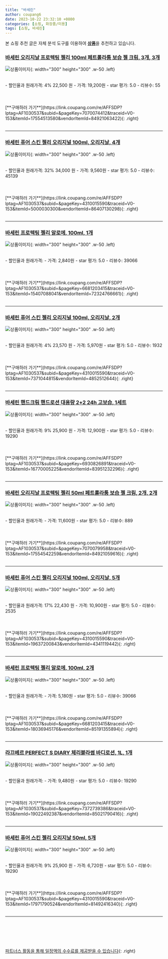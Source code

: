 ```yaml
---
title: "바세린"
author: coupang6
date: 2023-10-22 23:32:10 +0800
categories: [쇼핑, 화장품/미용]
tags: [쇼핑, 바세린]
---
```


본 쇼핑 추천 글은 자체 분석 도구를 이용하여 [**상품**](https://link.coupang.com/a/bao1ui)을 추천하고 있습니다.

### [바세린 오리지날 프로텍팅 젤리 100ml 페트롤라툼 보습 젤 크림, 3개, 3개](https://link.coupang.com/re/AFFSDP?lptag=AF1030537&subid=&pageKey=7070074412&traceid=V0-153&itemId=17554513580&vendorItemId=84921063422)

![상품이미지](https://thumbnail10.coupangcdn.com/thumbnails/remote/230x230ex/image/vendor_inventory/92c9/34beb6fd8c38be5094bbac12b3b6d491ecafa47ccd7aa492b2b0e59bbc58.jpg){: width="300" height="300" .w-50 .left}


<br>
- 할인율과 원래가격: 4%  22,500   원
- 가격: 19,200원
- star 평가: 5.0
- 리뷰수: 55
<br>
<br>
<br>
<br>
[**구매하러 가기**](https://link.coupang.com/re/AFFSDP?lptag=AF1030537&subid=&pageKey=7070074412&traceid=V0-153&itemId=17554513580&vendorItemId=84921063422){: .right}
<br>
<br>

---

### [바세린 퓨어 스킨 젤리 오리지널 100ml, 오리지날, 4개](https://link.coupang.com/re/AFFSDP?lptag=AF1030537&subid=&pageKey=4310015590&traceid=V0-153&itemId=5000030300&vendorItemId=86407130298)

![상품이미지](https://thumbnail8.coupangcdn.com/thumbnails/remote/230x230ex/image/vendor_inventory/24d3/a37b6a18a78d6ad308dd7642d3db262c6abf9e7b8e0ff88697e797d9cc06.jpg){: width="300" height="300" .w-50 .left}


<br>
- 할인율과 원래가격: 32%  34,000   원
- 가격: 9,560원
- star 평가: 5.0
- 리뷰수: 45139
<br>
<br>
<br>
<br>
[**구매하러 가기**](https://link.coupang.com/re/AFFSDP?lptag=AF1030537&subid=&pageKey=4310015590&traceid=V0-153&itemId=5000030300&vendorItemId=86407130298){: .right}
<br>
<br>

---

### [바세린 프로텍팅 젤리 알로에, 100ml, 1개](https://link.coupang.com/re/AFFSDP?lptag=AF1030537&subid=&pageKey=6681203415&traceid=V0-153&itemId=15407088041&vendorItemId=72324766661)

![상품이미지](https://thumbnail8.coupangcdn.com/thumbnails/remote/230x230ex/image/retail/images/2020/10/22/9/3/120ce387-e403-4fd8-a72a-be455d0ebc76.jpg){: width="300" height="300" .w-50 .left}


<br>
- 할인율과 원래가격: 
- 가격: 2,840원
- star 평가: 5.0
- 리뷰수: 39066
<br>
<br>
<br>
<br>
[**구매하러 가기**](https://link.coupang.com/re/AFFSDP?lptag=AF1030537&subid=&pageKey=6681203415&traceid=V0-153&itemId=15407088041&vendorItemId=72324766661){: .right}
<br>
<br>

---

### [바세린 퓨어 스킨 젤리 오리지널 100ml, 오리지날, 2개](https://link.coupang.com/re/AFFSDP?lptag=AF1030537&subid=&pageKey=4310015590&traceid=V0-153&itemId=7371044815&vendorItemId=4852512644)

![상품이미지](https://thumbnail10.coupangcdn.com/thumbnails/remote/230x230ex/image/vendor_inventory/images/2016/06/28/13/3/c30a1a6a-2d14-48a9-ac4f-cdeddc77f83a.jpg){: width="300" height="300" .w-50 .left}


<br>
- 할인율과 원래가격: 4%  23,570   원
- 가격: 5,970원
- star 평가: 5.0
- 리뷰수: 1932
<br>
<br>
<br>
<br>
[**구매하러 가기**](https://link.coupang.com/re/AFFSDP?lptag=AF1030537&subid=&pageKey=4310015590&traceid=V0-153&itemId=7371044815&vendorItemId=4852512644){: .right}
<br>
<br>

---

### [바세린 핸드크림 핸드로션 대용량 2+2 24h 고보습, 1세트](https://link.coupang.com/re/AFFSDP?lptag=AF1030537&subid=&pageKey=6930826891&traceid=V0-153&itemId=16770005225&vendorItemId=83951232296)

![상품이미지](https://thumbnail9.coupangcdn.com/thumbnails/remote/230x230ex/image/vendor_inventory/5667/6739a07f43db2f0f6f51c8c90521788c29cf3ba29099ecd3dd7f56f6584f.jpg){: width="300" height="300" .w-50 .left}


<br>
- 할인율과 원래가격: 9%  25,900   원
- 가격: 12,900원
- star 평가: 5.0
- 리뷰수: 19290
<br>
<br>
<br>
<br>
[**구매하러 가기**](https://link.coupang.com/re/AFFSDP?lptag=AF1030537&subid=&pageKey=6930826891&traceid=V0-153&itemId=16770005225&vendorItemId=83951232296){: .right}
<br>
<br>

---

### [바세린 오리지날 프로텍팅 젤리 50ml 페트롤라툼 보습 젤 크림, 2개, 2개](https://link.coupang.com/re/AFFSDP?lptag=AF1030537&subid=&pageKey=7070079958&traceid=V0-153&itemId=17554542259&vendorItemId=84921059616)

![상품이미지](https://thumbnail6.coupangcdn.com/thumbnails/remote/230x230ex/image/vendor_inventory/0f7d/de0365b50c7b8db3e50fb4ee198dff4d4e040cb343fd7d639a74e412286a.jpg){: width="300" height="300" .w-50 .left}


<br>
- 할인율과 원래가격: 
- 가격: 11,600원
- star 평가: 5.0
- 리뷰수: 889
<br>
<br>
<br>
<br>
[**구매하러 가기**](https://link.coupang.com/re/AFFSDP?lptag=AF1030537&subid=&pageKey=7070079958&traceid=V0-153&itemId=17554542259&vendorItemId=84921059616){: .right}
<br>
<br>

---

### [바세린 퓨어 스킨 젤리 오리지널 100ml, 오리지날, 5개](https://link.coupang.com/re/AFFSDP?lptag=AF1030537&subid=&pageKey=4310015590&traceid=V0-153&itemId=19637200843&vendorItemId=4341119442)

![상품이미지](https://thumbnail6.coupangcdn.com/thumbnails/remote/230x230ex/image/vendor_inventory/a874/8d0e3d9c1d101b47f0c39cd1302432d1aec9867b43225d71c1b55f813f28.jpg){: width="300" height="300" .w-50 .left}


<br>
- 할인율과 원래가격: 17%  22,430   원
- 가격: 10,900원
- star 평가: 5.0
- 리뷰수: 2535
<br>
<br>
<br>
<br>
[**구매하러 가기**](https://link.coupang.com/re/AFFSDP?lptag=AF1030537&subid=&pageKey=4310015590&traceid=V0-153&itemId=19637200843&vendorItemId=4341119442){: .right}
<br>
<br>

---

### [바세린 프로텍팅 젤리 알로에, 100ml, 2개](https://link.coupang.com/re/AFFSDP?lptag=AF1030537&subid=&pageKey=6681203415&traceid=V0-153&itemId=18036945176&vendorItemId=85191355894)

![상품이미지](https://thumbnail6.coupangcdn.com/thumbnails/remote/230x230ex/image/retail/images/e55413c9-66dd-43a4-8ca2-91f76bd207d47466873646449814338.png){: width="300" height="300" .w-50 .left}


<br>
- 할인율과 원래가격: 
- 가격: 5,180원
- star 평가: 5.0
- 리뷰수: 39066
<br>
<br>
<br>
<br>
[**구매하러 가기**](https://link.coupang.com/re/AFFSDP?lptag=AF1030537&subid=&pageKey=6681203415&traceid=V0-153&itemId=18036945176&vendorItemId=85191355894){: .right}
<br>
<br>

---

### [라끄베르 PERFECT S DIARY 체리블라썸 바디로션, 1L, 1개](https://link.coupang.com/re/AFFSDP?lptag=AF1030537&subid=&pageKey=7372739386&traceid=V0-153&itemId=19022492387&vendorItemId=85021790416)

![상품이미지](https://thumbnail6.coupangcdn.com/thumbnails/remote/230x230ex/image/vendor_inventory/2b0e/566a7ba8fc9951c56a801148abb5756771d2fbb6f2a47caf678e8de738fc.jpg){: width="300" height="300" .w-50 .left}


<br>
- 할인율과 원래가격: 
- 가격: 9,480원
- star 평가: 5.0
- 리뷰수: 19290
<br>
<br>
<br>
<br>
[**구매하러 가기**](https://link.coupang.com/re/AFFSDP?lptag=AF1030537&subid=&pageKey=7372739386&traceid=V0-153&itemId=19022492387&vendorItemId=85021790416){: .right}
<br>
<br>

---

### [바세린 퓨어 스킨 젤리 오리지날 50ml, 5개](https://link.coupang.com/re/AFFSDP?lptag=AF1030537&subid=&pageKey=4310015590&traceid=V0-153&itemId=17971790524&vendorItemId=81492416340)

![상품이미지](https://thumbnail8.coupangcdn.com/thumbnails/remote/230x230ex/image/vendor_inventory/8f36/e1a615ca4804479393faa91051cfd806a06d250efa4ddddc451c3c3ee418.jpg){: width="300" height="300" .w-50 .left}


<br>
- 할인율과 원래가격: 9%  25,900   원
- 가격: 6,720원
- star 평가: 5.0
- 리뷰수: 19290
<br>
<br>
<br>
<br>
[**구매하러 가기**](https://link.coupang.com/re/AFFSDP?lptag=AF1030537&subid=&pageKey=4310015590&traceid=V0-153&itemId=17971790524&vendorItemId=81492416340){: .right}
<br>
<br>

---
<br><br><br><br><br> [파트너스 활동을 통해 일정액의 수수료를 제공받을 수 있습니다](https://link.coupang.com/a/bao1ui){: .right}